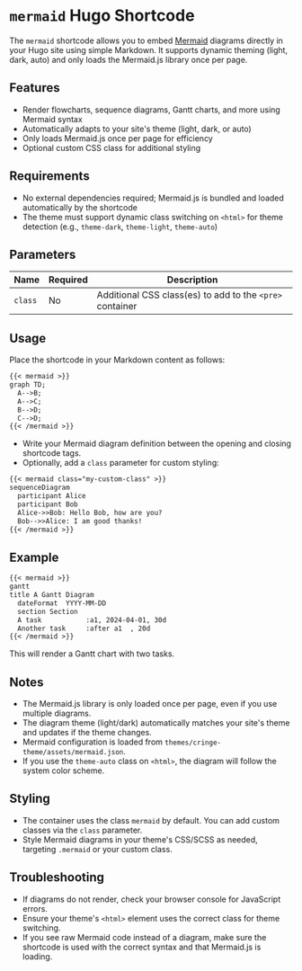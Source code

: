# `mermaid` Hugo Shortcode

The `mermaid` shortcode allows you to embed [Mermaid](https://mermaid-js.github.io/) diagrams directly in your Hugo site using simple Markdown. It supports dynamic theming (light, dark, auto) and only loads the Mermaid.js library once per page.

## Features

- Render flowcharts, sequence diagrams, Gantt charts, and more using Mermaid syntax
- Automatically adapts to your site's theme (light, dark, or auto)
- Only loads Mermaid.js once per page for efficiency
- Optional custom CSS class for additional styling

## Requirements

- No external dependencies required; Mermaid.js is bundled and loaded automatically by the shortcode
- The theme must support dynamic class switching on `<html>` for theme detection (e.g., `theme-dark`, `theme-light`, `theme-auto`)

## Parameters

| Name    | Required | Description                                                      |
|---------|----------|------------------------------------------------------------------|
| `class` | No       | Additional CSS class(es) to add to the `<pre>` container         |

## Usage

Place the shortcode in your Markdown content as follows:

```md
{{< mermaid >}}
graph TD;
  A-->B;
  A-->C;
  B-->D;
  C-->D;
{{< /mermaid >}}
```

- Write your Mermaid diagram definition between the opening and closing shortcode tags.
- Optionally, add a `class` parameter for custom styling:

```md
{{< mermaid class="my-custom-class" >}}
sequenceDiagram
  participant Alice
  participant Bob
  Alice->>Bob: Hello Bob, how are you?
  Bob-->>Alice: I am good thanks!
{{< /mermaid >}}
```

## Example

```md
{{< mermaid >}}
gantt
title A Gantt Diagram
  dateFormat  YYYY-MM-DD
  section Section
  A task           :a1, 2024-04-01, 30d
  Another task     :after a1  , 20d
{{< /mermaid >}}
```

This will render a Gantt chart with two tasks.

## Notes

- The Mermaid.js library is only loaded once per page, even if you use multiple diagrams.
- The diagram theme (light/dark) automatically matches your site's theme and updates if the theme changes.
- Mermaid configuration is loaded from `themes/cringe-theme/assets/mermaid.json`.
- If you use the `theme-auto` class on `<html>`, the diagram will follow the system color scheme.

## Styling

- The container uses the class `mermaid` by default. You can add custom classes via the `class` parameter.
- Style Mermaid diagrams in your theme's CSS/SCSS as needed, targeting `.mermaid` or your custom class.

## Troubleshooting

- If diagrams do not render, check your browser console for JavaScript errors.
- Ensure your theme's `<html>` element uses the correct class for theme switching.
- If you see raw Mermaid code instead of a diagram, make sure the shortcode is used with the correct syntax and that Mermaid.js is loading.

